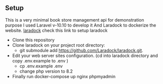 
## Setup

This is a very minimal book store management api for demonstration purpose 
I used Laravel v-10.10 to develop it
And Laradock to dockerize the website. [laradock](https://laradock.io/getting-started/#installation) check this link to setup laradock

-  Clone this repository
-  Clone laradock on your project root directory:
    - git submodule add https://github.com/Laradock/laradock.git.
-  Edit your web server sites configuration. (cd into laradock directory and copy .env.example to .env ) 
    - cp .env.example .env
    - change php version to 8.2
- Finally run docker-compose up nginx phpmyadmin
